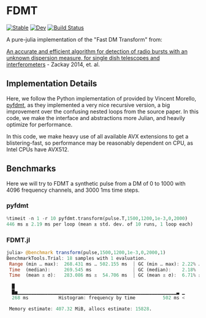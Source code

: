 # FDMT

[![Stable](https://img.shields.io/badge/docs-stable-blue.svg)](https://kiranshila.github.io/FDMT.jl/stable)
[![Dev](https://img.shields.io/badge/docs-dev-blue.svg)](https://kiranshila.github.io/FDMT.jl/dev)
[![Build Status](https://github.com/kiranshila/FDMT.jl/actions/workflows/CI.yml/badge.svg?branch=main)](https://github.com/kiranshila/FDMT.jl/actions/workflows/CI.yml?query=branch%3Amain)

A pure-julia implementation of the "Fast DM Transform" from:

[An accurate and efficient algorithm for detection of radio bursts with an unknown dispersion measure, for single dish telescopes and interferometers](https://arxiv.org/abs/1411.5373) - Zackay 2014, et. al.

## Implementation Details

Here, we follow the Python implementation of provided by Vincent Morello, [pyfdmt](https://bitbucket.org/vmorello/pyfdmt/src/master/), as they implemented a very nice recursive version, a big improvement over the confusing nested loops from the source paper. In this code, we make the interface and abstractions more Julian, and heavily optimize for performance.

In this code, we make heavy use of all available AVX extensions to get a blistering-fast, so performance may be reasonably dependent on CPU, as Intel CPUs have AVX512.

## Benchmarks
Here we will try to FDMT a synthetic pulse from a DM of 0 to 1000 with 4096 frequency channels, and 3000 1ms time steps.

### pyfdmt
```python
%timeit -n 1 -r 10 pyfdmt.transform(pulse.T,1500,1200,1e-3,0,2000)
446 ms ± 2.19 ms per loop (mean ± std. dev. of 10 runs, 1 loop each)
```

### FDMT.jl
```julia
julia> @benchmark transform(pulse,1500,1200,1e-3,0,2000,1)
BenchmarkTools.Trial: 18 samples with 1 evaluation.
 Range (min … max):  268.431 ms … 502.155 ms  ┊ GC (min … max): 2.22% … 47.48%
 Time  (median):     269.545 ms               ┊ GC (median):    2.18%
 Time  (mean ± σ):   283.086 ms ±  54.706 ms  ┊ GC (mean ± σ):  6.71% ± 10.66%

  █                                                              
  █▅▁▁▁▁▁▁▁▁▁▁▁▁▁▁▁▁▁▁▁▁▁▁▁▁▁▁▁▁▁▁▁▁▁▁▁▁▁▁▁▁▁▁▁▁▁▁▁▁▁▁▁▁▁▁▁▁▁▁▃ ▁
  268 ms           Histogram: frequency by time          502 ms <

 Memory estimate: 407.32 MiB, allocs estimate: 15828.
 ```